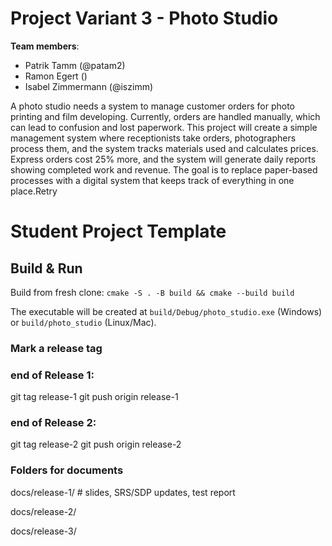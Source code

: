 # Project Variant 3 - Photo Studio

**Team members**: 
- Patrik Tamm (@patam2)
- Ramon Egert ()
- Isabel Zimmermann (@iszimm)

A photo studio needs a system to manage customer orders for photo printing and film developing. Currently, orders are handled manually, which can lead to confusion and lost paperwork. This project will create a simple management system where receptionists take orders, photographers process them, and the system tracks materials used and calculates prices. Express orders cost 25% more, and the system will generate daily reports showing completed work and revenue. The goal is to replace paper-based processes with a digital system that keeps track of everything in one place.Retry

# Student Project Template 
## Build & Run
Build from fresh clone: `cmake -S . -B build && cmake --build build`

The executable will be created at `build/Debug/photo_studio.exe` (Windows) or `build/photo_studio` (Linux/Mac).

### Mark a release tag
###  end of Release 1:
git tag release-1
git push origin release-1

###  end of Release 2:
git tag release-2
git push origin release-2

### Folders for documents
docs/release-1/  # slides, SRS/SDP updates, test report

docs/release-2/

docs/release-3/
